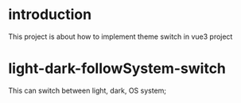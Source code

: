 # introduction

This project is about how to implement theme switch in vue3 project

# light-dark-followSystem-switch

This can switch between light, dark, OS system;
